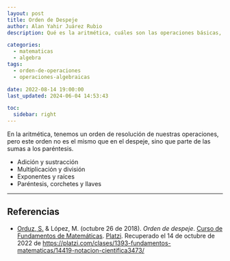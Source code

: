 ```yaml
---
layout: post
title: Orden de Despeje
author: Alan Yahir Juárez Rubio
description: Qué es la aritmética, cuáles son las operaciones básicas, sus propiedas y símbolos

categories:
  - matematicas
  - algebra
tags:
  - orden-de-operaciones
  - operaciones-algebraicas

date: 2022-08-14 19:00:00
last_updated: 2024-06-04 14:53:43

toc:
  sidebar: right
---
```


En la aritmética, tenemos un orden de resolución de nuestras operaciones, pero
este orden no es el mismo que en el despeje, sino que parte de las sumas a los
paréntesis.

- Adición y sustracción
- Multiplicación y división
- Exponentes y raíces
- Paréntesis, corchetes y llaves

<div style="page-break-after: always;"></div>

---

## Referencias

- [Orduz, S.](https://platzi.com/profesores/sergio-orduz-240/)
  & López, M.
  (octubre 26 de 2018).
  _Orden de despeje_.
  [Curso de Fundamentos de Matemáticas](https://platzi.com/cursos/fundamentos-matematicas/).
  [Platzi](https://platzi.com/).
  Recuperado el 14 de octubre de 2022 de
  <https://platzi.com/clases/1393-fundamentos-matematicas/14419-notacion-cientifica3473/>
